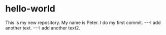 # hello-world
This is my new repository.
My name is Peter. I do my first commit.
---I add another text.
---I add another text2.
